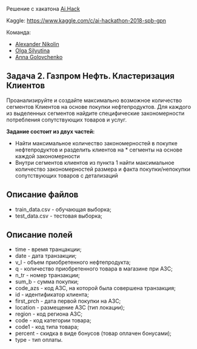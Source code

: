 Решение с хакатона [Ai.Hack](http://aihack.ai-hub.ru)

Kaggle: https://www.kaggle.com/c/ai-hackathon-2018-spb-gpn

Команда:  
- [Alexander Nikolin](https://github.com/Howuhh)  
- [Olga Silyutina](https://github.com/olgasilyutina)  
- [Anna Golovchenko](https://github.com/schatt89)  

## Задача 2. Газпром Нефть. Кластеризация Клиентов

Проанализируйте и создайте максимально возможное количество сегментов Клиентов на основе покупки нефтепродуктов. Для каждого из выделенных сегментов найдите специфические закономерности потребления сопутствующих товаров и услуг.
 
**Задание состоит из двух частей:**

* Найти максимальное количество закономерностей в покупке нефтепродуктов и разделить клиентов на * сегменты на основе каждой закономерности  
* Внутри сегментов клиентов из пункта 1 найти максимальное количество закономерностей размера и факта покупки/непокупки сопутствующих товаров с детализаций  
 
## Описание файлов

* train_data.csv - обучающая выборка;
* test_data.csv - тестовая выборка;

## Описание полей

* time - время транцакции;
* date - дата транзакции;
* v_l - объем приобретенного нефтепродукта;
* q - количество приобретенного товара в магазине при АЗС;
* n_tr - номер транзакции;
* sum_b - сумма покупки;
* code_azs - код АЗС, на которой была совершена транзакция;
* id - идентификатор клиента;
* first_prch - дата первой покупки на АЗС;
* location - размещение АЗС (тип локации);
* region - код региона АЗС;
* code - код категории товара;
* code1 - код типа товара;
* percent - скидка в виде бонусов (товар оплачен бонусами);
* type - тип оплаты.




